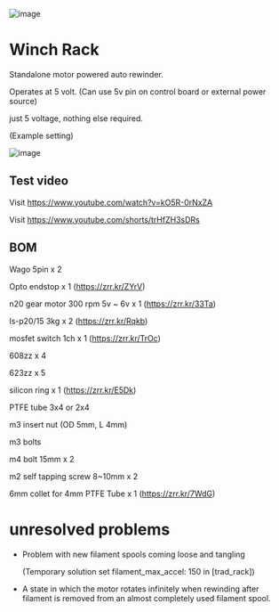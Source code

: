 ![image](https://github.com/v6cl/MyDIYthings/assets/16078263/186e7435-38c4-4dc8-a853-3de3d8120f61)

# Winch Rack

Standalone motor powered auto rewinder.

Operates at 5 volt. (Can use 5v pin on control board or external power source)

just 5 voltage, nothing else required.

(Example setting)

![image](https://github.com/v6cl/MyDIYthings/assets/16078263/47655fdf-1641-4b0c-b35e-7289339c23c0)




## Test video

Visit https://www.youtube.com/watch?v=kO5R-0rNxZA

Visit https://www.youtube.com/shorts/trHfZH3sDRs


## BOM

Wago 5pin x 2

Opto endstop x 1 (https://zrr.kr/ZYrV)

n20 gear motor 300 rpm 5v ~ 6v x  1 (https://zrr.kr/33Ta)

ls-p20/15 3kg x 2 (https://zrr.kr/Rqkb)

mosfet switch 1ch x 1 (https://zrr.kr/TrOc)

608zz x 4

623zz x 5

silicon ring x 1 (https://zrr.kr/E5Dk)

PTFE tube 3x4 or 2x4 

m3 insert nut (OD 5mm, L 4mm)

m3 bolts 

m4 bolt 15mm x 2

m2 self tapping screw 8~10mm x 2

6mm collet for 4mm PTFE Tube x 1 (https://zrr.kr/7WdG)

# unresolved problems

- Problem with new filament spools coming loose and tangling
  
  (Temporary solution set filament_max_accel: 150  in [trad_rack])

- A state in which the motor rotates infinitely when rewinding after filament is removed from an almost completely used filament spool.


